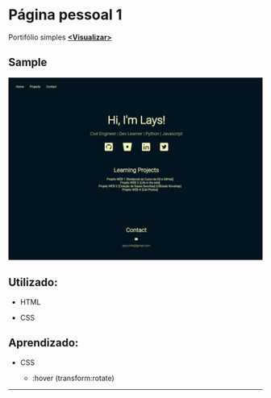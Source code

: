 # Página pessoal 1
Portifólio simples __[<Visualizar\>](https://hlays.github.io/learning-front-end/projects/Pagina-Pessoal-1/)__

## Sample
![sample](../img/sample/sample-Pagina-Pessoal.png)

## Utilizado:

- HTML

- CSS

## Aprendizado:

- CSS 

    - :hover (transform:rotate)

---

